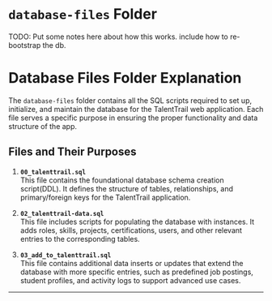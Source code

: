 # `database-files` Folder

TODO: Put some notes here about how this works.  include how to re-bootstrap the db. 

# Database Files Folder Explanation

The `database-files` folder contains all the SQL scripts required to set up, initialize, and maintain the database for the TalentTrail web application. Each file serves a specific purpose in ensuring the proper functionality and data structure of the app.

## Files and Their Purposes

1. **`00_talenttrail.sql`**  
   This file contains the foundational database schema creation script(DDL). It defines the structure of tables, relationships, and primary/foreign keys for the TalentTrail application.

2. **`02_talenttrail-data.sql`**  
   This file includes scripts for populating the database with instances. It adds roles, skills, projects, certifications, users, and other relevant entries to the corresponding tables.

3. **`03_add_to_talenttrail.sql`**  
   This file contains additional data inserts or updates that extend the database with more specific entries, such as predefined job postings, student profiles, and activity logs to support advanced use cases.

---

